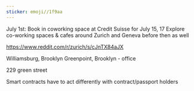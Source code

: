 ```yaml
---
sticker: emoji//1f9aa
---
```

July 1st:
Book in coworking space at Credit Suisse for July 15, 17
Explore co-working spaces & cafes around Zurich and Geneva before then as well

https://www.reddit.com/r/zurich/s/cJnTX84aJX


Williamsburg, Brooklyn 
Greenpoint, Brooklyn - office 

229 green street

Smart contracts have to act differently with contract/passport holders